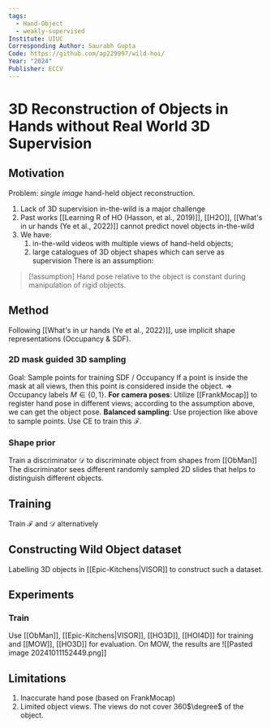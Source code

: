 ```yaml
---
tags:
  - Hand-Object
  - weakly-supervised
Institute: UIUC
Corresponding Author: Saurabh Gupta
Code: https://github.com/ap229997/wild-hoi/
Year: "2024"
Publisher: ECCV
---
```

# 3D Reconstruction of Objects in Hands without Real World 3D Supervision
## Motivation
Problem: *single image* hand-held object reconstruction.
1. Lack of 3D supervision in-the-wild is a major challenge
2. Past works [[Learning R of HO (Hasson, et al., 2019)]], [[H2O]], [[What's in ur hands (Ye et al., 2022)]] cannot predict novel objects in-the-wild
3. We have:
	1. in-the-wild videos with multiple views of hand-held objects;
	2. large catalogues of 3D object shapes
	which can serve as supervision
There is an assumption:
> [!assumption]
> Hand pose relative to the object is constant during manipulation of rigid objects.

## Method
Following [[What's in ur hands (Ye et al., 2022)]], use implicit shape representations (Occupancy & SDF).
### 2D mask guided 3D sampling
Goal: Sample points for training SDF / Occupancy
If a point is inside the mask at all views, then this point is considered inside the object.
=> Occupancy labels $M\in \{0, 1\}$.
**For camera poses**: Utilize [[FrankMocap]] to register hand pose in different views; according to the assumption above, we can get the object pose.
**Balanced sampling**: Use projection like above to sample points.
Use CE to train this $\mathcal{F}$.

### Shape prior
Train a discriminator $\mathcal{D}$ to discriminate object from shapes from [[ObMan]]
The discriminator sees different randomly sampled 2D slides that helps to distinguish different objects.

## Training
Train $\mathcal{F}$ and $\mathcal{D}$ alternatively

## Constructing Wild Object dataset
Labelling 3D objects in [[Epic-Kitchens|VISOR]] to construct such a dataset.

## Experiments
### Train
Use [[ObMan]], [[Epic-Kitchens|VISOR]], [[HO3D]], [[HOI4D]] for training and [[MOW]], [[HO3D]] for evaluation.
On MOW, the results are 
![[Pasted image 20241011152449.png]]
## Limitations
1. Inaccurate hand pose (based on FrankMocap)
2. Limited object views. The views do not cover 360$\degree$ of the object.